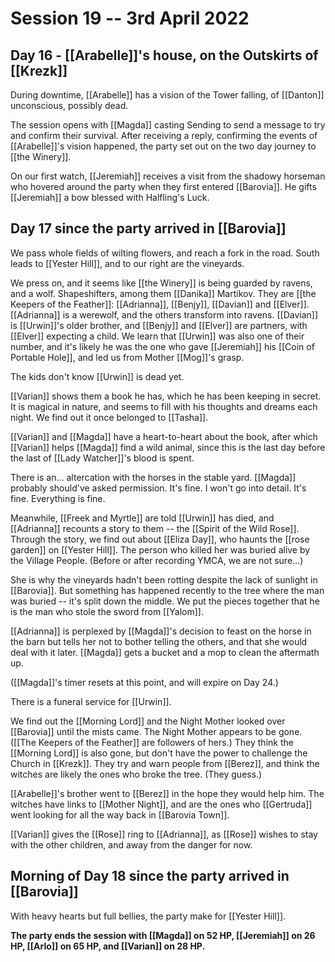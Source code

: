 # Session 19 -- 3rd April 2022
## Day 16 - [[Arabelle]]'s house, on the Outskirts of [[Krezk]]

During downtime, [[Arabelle]] has a vision of the Tower falling, of [[Danton]] unconscious, possibly dead.

The session opens with [[Magda]] casting Sending to send a message to try and confirm their survival. After receiving a reply, confirming the events of [[Arabelle]]'s vision happened, the party set out on the two day journey to [[the Winery]].

On our first watch, [[Jeremiah]] receives a visit from the shadowy horseman who hovered around the party when they first entered [[Barovia]]. He gifts [[Jeremiah]] a bow blessed with Halfling's Luck.

## Day 17 since the party arrived in [[Barovia]]

We pass whole fields of wilting flowers, and reach a fork in the road. South leads to [[Yester Hill]], and to our right are the vineyards.

We press on, and it seems like [[the Winery]] is being guarded by ravens, and a wolf. Shapeshifters, among them [[Danika]] Martikov. They are [[the Keepers of the Feather]]: [[Adrianna]], [[Benjy]], [[Davian]] and [[Elver]]. [[Adrianna]] is a werewolf, and the others transform into ravens. [[Davian]] is [[Urwin]]'s older brother, and [[Benjy]] and [[Elver]] are partners, with [[Elver]] expecting a child. We learn that [[Urwin]] was also one of their number, and it's likely he was the one who gave [[Jeremiah]] his [[Coin of Portable Hole]], and led us from Mother [[Mog]]'s grasp.

The kids don't know [[Urwin]] is dead yet.

[[Varian]] shows them a book he has, which he has been keeping in secret. It is magical in nature, and seems to fill with his thoughts and dreams each night. We find out it once belonged to [[Tasha]].

[[Varian]] and [[Magda]] have a heart-to-heart about the book, after which [[Varian]] helps [[Magda]] find a wild animal, since this is the last day before the last of [[Lady Watcher]]'s blood is spent.

There is an... altercation with the horses in the stable yard. [[Magda]] probably should've asked permission. It's fine. I won't go into detail. It's fine. Everything is fine.

Meanwhile, [[Freek and Myrtle]] are told [[Urwin]] has died, and [[Adrianna]] recounts a story to them -- the [[Spirit of the Wild Rose]]. Through the story, we find out about [[Eliza Day]], who haunts the [[rose garden]] on [[Yester Hill]]. The person who killed her was buried alive by the Village People. (Before or after recording YMCA, we are not sure...) 

She is why the vineyards hadn't been rotting despite the lack of sunlight in [[Barovia]]. But something has happened recently to the tree where the man was buried -- it's split down the middle. We put the pieces together that he is the man who stole the sword from [[Yalom]].

[[Adrianna]] is perplexed by [[Magda]]'s decision to feast on the horse in the barn but tells her not to bother telling the others, and that she would deal with it later. [[Magda]] gets a bucket and a mop to clean the aftermath up.

([[Magda]]'s timer resets at this point, and will expire on Day 24.)

There is a funeral service for [[Urwin]].

We find out the [[Morning Lord]] and the Night Mother looked over [[Barovia]] until the mists came. The Night Mother appears to be gone. ([[The Keepers of the Feather]] are followers of hers.) They think the [[Morning Lord]] is also gone, but don't have the power to challenge the Church in [[Krezk]]. They try and warn people from [[Berez]], and think the witches are likely the ones who broke the tree. (They guess.)

[[Arabelle]]'s brother went to [[Berez]] in the hope they would help him. The witches have links to [[Mother Night]], and are the ones who [[Gertruda]] went looking for all the way back in [[Barovia Town]]. 

[[Varian]] gives the [[Rose]] ring to [[Adrianna]], as [[Rose]] wishes to stay with the other children, and away from the danger for now.

## Morning of Day 18 since the party arrived in [[Barovia]]

With heavy hearts but full bellies, the party make for [[Yester Hill]].

**The party ends the session with [[Magda]] on 52 HP, [[Jeremiah]] on 26 HP, [[Arlo]] on 65 HP, and [[Varian]] on 28 HP.**